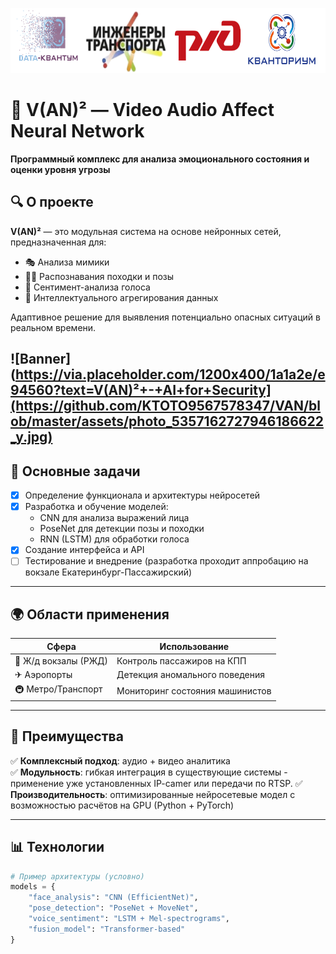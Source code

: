 ![Banner](https://github.com/KTOTO9567578347/VAN/blob/master/assets/header.png)

# 🚀 V(AN)² — Video Audio Affect Neural Network  

**Программный комплекс для анализа эмоционального состояния и оценки уровня угрозы**  

## 🔍 О проекте  
**V(AN)²** — это модульная система на основе нейронных сетей, предназначенная для:  
- 🎭 Анализа мимики  
- 🚶‍♂️ Распознавания походки и позы  
- 🎤 Сентимент-анализа голоса  
- 🧠 Интеллектуального агрегирования данных  

Адаптивное решение для выявления потенциально опасных ситуаций в реальном времени.  

![Banner](https://via.placeholder.com/1200x400/1a1a2e/e94560?text=V(AN)²+-+AI+for+Security](https://github.com/KTOTO9567578347/VAN/blob/master/assets/photo_5357162727946186622_y.jpg)
---

## 🎯 Основные задачи  
- [x] Определение функционала и архитектуры нейросетей  
- [x] Разработка и обучение моделей:  
  - CNN для анализа выражений лица  
  - PoseNet для детекции позы и походки  
  - RNN (LSTM) для обработки голоса  
- [x] Создание интерфейса и API  
- [ ] Тестирование и внедрение (разработка проходит аппробацию на вокзале Екатеринбург-Пассажирский)

---

## 🌍 Области применения  
| Сфера                | Использование                          |  
|-----------------------|----------------------------------------|  
| 🚆 Ж/д вокзалы (РЖД) | Контроль пассажиров на КПП             |  
| ✈ Аэропорты          | Детекция аномального поведения         |  
| 🚇 Метро/Транспорт   | Мониторинг состояния машинистов        |  

---

## 🚀 Преимущества  
✅ **Комплексный подход**: аудио + видео аналитика  
✅ **Модульность**: гибкая интеграция в существующие системы  - применение уже установленных IP-camer или передачи по RTSP.
✅ **Производительность**: оптимизированные нейросетевые модел с возможностью расчётов на GPU (Python + PyTorch)  

---

## 📊 Технологии  
```python
# Пример архитектуры (условно)
models = {
    "face_analysis": "CNN (EfficientNet)",  
    "pose_detection": "PoseNet + MoveNet",  
    "voice_sentiment": "LSTM + Mel-spectrograms",  
    "fusion_model": "Transformer-based"  
}
